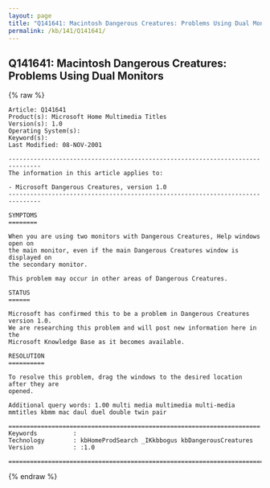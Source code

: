 ```yaml
---
layout: page
title: "Q141641: Macintosh Dangerous Creatures: Problems Using Dual Monitors"
permalink: /kb/141/Q141641/
---
```


## Q141641: Macintosh Dangerous Creatures: Problems Using Dual Monitors

{% raw %}

	Article: Q141641
	Product(s): Microsoft Home Multimedia Titles
	Version(s): 1.0
	Operating System(s): 
	Keyword(s): 
	Last Modified: 08-NOV-2001
	
	-------------------------------------------------------------------------------
	The information in this article applies to:
	
	- Microsoft Dangerous Creatures, version 1.0 
	-------------------------------------------------------------------------------
	
	SYMPTOMS
	========
	
	When you are using two monitors with Dangerous Creatures, Help windows open on
	the main monitor, even if the main Dangerous Creatures window is displayed on
	the secondary monitor.
	
	This problem may occur in other areas of Dangerous Creatures.
	
	STATUS
	======
	
	Microsoft has confirmed this to be a problem in Dangerous Creatures version 1.0.
	We are researching this problem and will post new information here in the
	Microsoft Knowledge Base as it becomes available.
	
	RESOLUTION
	==========
	
	To resolve this problem, drag the windows to the desired location after they are
	opened.
	
	Additional query words: 1.00 multi media multimedia multi-media mmtitles kbmm mac daul duel double twin pair
	
	======================================================================
	Keywords          :  
	Technology        : kbHomeProdSearch _IKkbbogus kbDangerousCreatures
	Version           : :1.0
	
	=============================================================================
	

{% endraw %}
